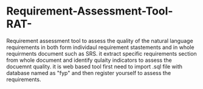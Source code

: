 # Requirement-Assessment-Tool-RAT-
Requirement assessment tool to assess the quality of the natural language requirements in both form individaul requirement stastements and in whole requirments document such as SRS. it extract specific requirements section from whole document and identify qulaity indicators to assess the docuemnt quality.
it is web based tool first need to import .sql file with database named as "fyp" and then register yourself to assess the requirements.
